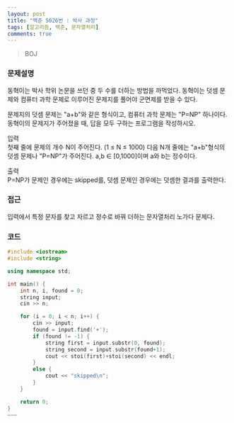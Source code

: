 ```yaml
---
layout: post
title: "백준 5026번 : 박사 과정"
tags: [알고리즘, 백준, 문자열처리]
comments: true
---
```


> BOJ  

### 문제설명  
동혁이는 박사 학위 논문을 쓰던 중 두 수를 더하는 방법을 까먹었다. 동혁이는 덧셈 문제와 컴퓨터 과학 문제로 이루어진 문제지를 풀어야 군면제를 받을 수 있다.  

문제지의 덧셈 문제는 "a+b"와 같은 형식이고, 컴퓨터 과학 문제는 "P=NP" 하나이다. 동혁이의 문제지가 주어졌을 때, 답을 모두 구하는 프로그램을 작성하시오.  

입력  
첫째 줄에 문제의 개수 N이 주어진다. (1 ≤ N ≤ 1000) 다음 N개 줄에는 "a+b"형식의 덧셈 문제나 "P=NP"가 주어진다. a,b ∈ [0,1000]이며 a와 b는 정수이다.  

출력  
P=NP가 문제인 경우에는 skipped를, 덧셈 문제인 경우에는 덧셈한 결과를 출력한다.  

### 접근  
입력에서 특정 문자를 찾고 자르고 정수로 바꿔 더하는 문자열처리 노가다 문제다.  

### 코드  
```c++  
#include <iostream>
#include <string>

using namespace std;

int main() {
    int n, i, found = 0;
    string input;
    cin >> n;

    for (i = 0; i < n; i++) {
        cin >> input;
        found = input.find('+');
        if (found != -1) {
            string first = input.substr(0, found);
            string second = input.substr(found+1);
            cout << stoi(first)+stoi(second) << endl;
        }
        else {
            cout << "skipped\n";
        }
    }   

    return 0;
}
~~~
